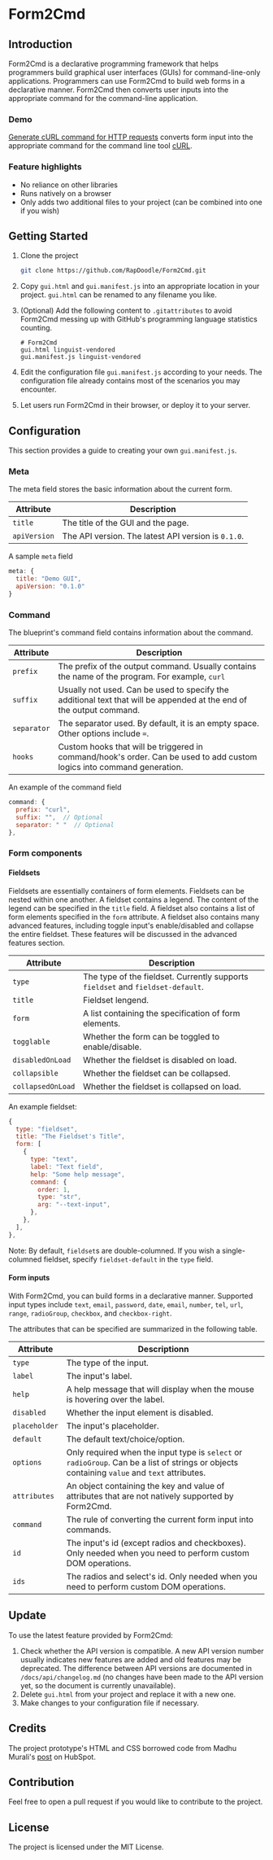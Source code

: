# Form2Cmd

## Introduction

Form2Cmd is a declarative programming framework that helps programmers build graphical user interfaces (GUIs) for command-line-only applications. Programmers can use Form2Cmd to build web forms in a declarative manner. Form2Cmd then converts user inputs into the appropriate command for the command-line application.

### Demo

[Generate cURL command for HTTP requests]() converts form input into the appropriate command for the command line tool [cURL](https://curl.se/).

### Feature highlights

- No reliance on other libraries
- Runs natively on a browser
- Only adds two additional files to your project (can be combined into one if you wish)

## Getting Started

1. Clone the project

    ```bash
    git clone https://github.com/RapDoodle/Form2Cmd.git
    ```

1. Copy `gui.html` and `gui.manifest.js` into an appropriate location in your project. `gui.html` can be renamed to any filename you like.

1. (Optional) Add the following content to `.gitattributes` to avoid Form2Cmd messing up with GitHub's programming language statistics counting.

    ```
    # Form2Cmd
    gui.html linguist-vendored
    gui.manifest.js linguist-vendored
    ```

1. Edit the configuration file `gui.manifest.js` according to your needs. The configuration file already contains most of the scenarios you may encounter.

1. Let users run Form2Cmd in their browser, or deploy it to your server. 

## Configuration

This section provides a guide to creating your own `gui.manifest.js`.

### Meta

The meta field stores the basic information about the current form.

|Attribute|Description|
|-|-|
|`title`|The title of the GUI and the page.|
|`apiVersion`|The API version. The latest API version is `0.1.0`.|

A sample `meta` field

```javascript
meta: {
  title: "Demo GUI",
  apiVersion: "0.1.0"
}
```

### Command

The blueprint's command field contains information about the command.

|Attribute|Description|
|-|-|
|`prefix`|The prefix of the output command. Usually contains the name of the program. For example, `curl`|
|`suffix`|Usually not used. Can be used to specify the additional text that will be appended at the end of the output command.|
|`separator`|The separator used. By default, it is an empty space. Other options include `=`.|
|`hooks`|Custom hooks that will be triggered in command/hook's order. Can be used to add custom logics into command generation.|

An example of the command field

```javascript
command: {
  prefix: "curl",
  suffix: "",  // Optional
  separator: " "  // Optional
},
```

### Form components

#### Fieldsets

Fieldsets are essentially containers of form elements. Fieldsets can be nested within one another. A fieldset contains a legend. The content of the legend can be specified in the `title` field. A fieldset also contains a list of form elements specified in the `form` attribute. A fieldset also contains many advanced features, including toggle input's enable/disabled and collapse the entire fieldset. These features will be discussed in the advanced features section.

|Attribute|Description|
|-|-|
|`type`|The type of the fieldset. Currently supports `fieldset` and `fieldset-default`.|
|`title`|Fieldset lengend.|
|`form`|A list containing the specification of form elements.|
|`togglable`|Whether the form can be toggled to enable/disable.|
|`disabledOnLoad`|Whether the fieldset is disabled on load.|
|`collapsible`|Whether the fieldset can be collapsed.|
|`collapsedOnLoad`|Whether the fieldset is collapsed on load.|

An example fieldset:

```javascript
{
  type: "fieldset",
  title: "The Fieldset's Title",
  form: [
    {
      type: "text",
      label: "Text field",
      help: "Some help message",
      command: {
        order: 1,
        type: "str",
        arg: "--text-input",
      },
    },
  ],
},
```

Note: By default, `fieldset`s are double-columned. If you wish a single-columned fieldset, specify `fieldset-default` in the `type` field.

#### Form inputs

With Form2Cmd, you can build forms in a declarative manner. Supported input types include `text`, `email`, `password`, `date`, `email`, `number`, `tel`, `url`, `range`, `radioGroup`, `checkbox`, and `checkbox-right`. 

The attributes that can be specified are summarized in the following table.

|Attribute|Descriptionn|
|-|-|
|`type`|The type of the input.|
|`label`|The input's label.|
|`help`|A help message that will display when the mouse is hovering over the label.|
|`disabled`|Whether the input element is disabled.|
|`placeholder`|The input's placeholder.|
|`default`|The default text/choice/option.|
|`options`|Only required when the input type is `select` or `radioGroup`. Can be a list of strings or objects containing `value` and `text` attributes.|
|`attributes`|An object containing the key and value of attributes that are not natively supported by Form2Cmd.|
|`command`|The rule of converting the current form input into commands.|
|`id`|The input's id (except radios and checkboxes). Only needed when you need to perform custom DOM operations.|
|`ids`|The radios and select's id. Only needed when you need to perform custom DOM operations.|

## Update

To use the latest feature provided by Form2Cmd:

1. Check whether the API version is compatible. A new API version number usually indicates new features are added and old features may be deprecated. The difference between API versions are documented in `/docs/api/changelog.md` (no changes have been made to the API version yet, so the document is currently unavailable).
1. Delete `gui.html` from your project and replace it with a new one.
1. Make changes to your configuration file if necessary.

## Credits
The project prototype's HTML and CSS borrowed code from Madhu Murali's [post](https://blog.hubspot.com/website/html-form-template) on HubSpot.

## Contribution
Feel free to open a pull request if you would like to contribute to the project.

## License
The project is licensed under the MIT License.